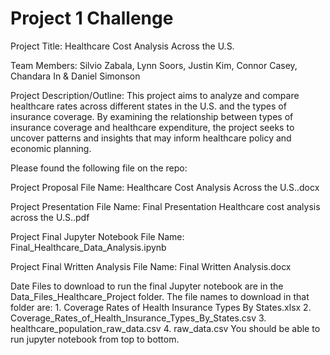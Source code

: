 # Project 1 Challenge

Project Title: Healthcare Cost Analysis Across the U.S. 

Team Members: Silvio Zabala, Lynn Soors, Justin Kim, Connor Casey, Chandara In & Daniel Simonson

Project Description/Outline: 
This project aims to analyze and compare healthcare rates across different states in the U.S. and the types of insurance coverage. By examining the relationship between types of insurance coverage and healthcare expenditure, the project seeks to uncover patterns and insights that may inform healthcare policy and economic planning.

Please found the following file on the repo:

Project Proposal File Name: Healthcare Cost Analysis Across the U.S..docx

Project Presentation File Name: Final Presentation Healthcare cost analysis across the U.S..pdf

Project Final Jupyter Notebook File Name: Final_Healthcare_Data_Analysis.ipynb

Project Final Written Analysis File Name: Final Written Analysis.docx

Date Files to download to run the final Jupyter notebook are in the Data_Files_Healthcare_Project folder. The file names to download in that folder are:
            1. Coverage Rates of Health Insurance Types By States.xlsx
            2. Coverage_Rates_of_Health_Insurance_Types_By_States.csv
            3. healthcare_population_raw_data.csv
            4. raw_data.csv
You should be able to run jupyter notebook from top to bottom. 
